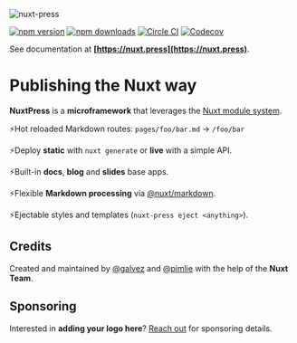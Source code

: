 ![nuxt-press](https://user-images.githubusercontent.com/904724/59497906-a2d9d680-8e94-11e9-8fac-a7172827f349.png)

[![npm version][npm-version-src]][npm-version-href]
[![npm downloads][npm-downloads-src]][npm-downloads-href]
[![Circle CI][circle-ci-src]][circle-ci-href]
[![Codecov][codecov-src]][codecov-href]

See documentation at **[https://nuxt.press](https://nuxt.press)**.

# Publishing the Nuxt way

**NuxtPress** is a **microframework** that leverages the [Nuxt module system][1].

[1]: https://nuxtjs.org/guide/modules/

⚡Hot reloaded Markdown routes: `pages/foo/bar.md` → `/foo/bar`

⚡Deploy **static** with `nuxt generate` or **live** with a simple API.

⚡Built-in **docs**, **blog** and **slides** base apps.

⚡Flexible **Markdown processing** via [@nuxt/markdown][n-md].

⚡Ejectable styles and templates (`nuxt-press eject <anything>`).

[n-md]: https://github.com/nuxt/markdown

## Credits

Created and maintained by [@galvez][galvez] and [@pimlie][pimlie] with the
help of the **Nuxt Team**.

[galvez]: https://github.com/galvez
[pimlie]: https://github.com/pimlie

## Sponsoring

Interested in **adding your logo here**? [Reach out][contact] for sponsoring details.

[contact]: mailto:jonasgalvez@gmail.com

<!-- Badges -->
[npm-version-src]: https://img.shields.io/npm/v/@nuxt/press/latest.svg?style=flat-square
[npm-version-href]: https://npmjs.com/package/@nuxt/press

[npm-downloads-src]: https://img.shields.io/npm/dt/@nuxt/press.svg?style=flat-square
[npm-downloads-href]: https://npmjs.com/package/@nuxt/press

[circle-ci-src]: https://img.shields.io/circleci/project/github/nuxt/press.svg?style=flat-square
[circle-ci-href]: https://circleci.com/gh/nuxt/press

[codecov-src]: https://img.shields.io/codecov/c/github/nuxt/press.svg?style=flat-square
[codecov-href]: https://codecov.io/gh/nuxt/press


